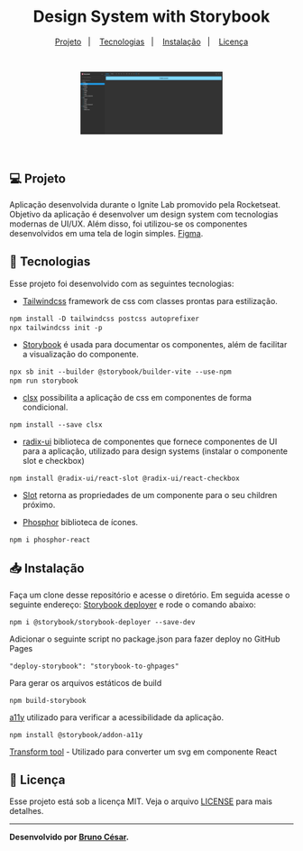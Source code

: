 <h1 align="center">
  <span>Design System with Storybook</span>
</h1>

<p align="center">
  <a href="#-projeto">Projeto</a>&nbsp;&nbsp;&nbsp;|&nbsp;&nbsp;&nbsp;
  <a href="#-conceitos">Tecnologias</a>&nbsp;&nbsp;&nbsp;|&nbsp;&nbsp;&nbsp;
  <a href="#-instalação">Instalação</a>&nbsp;&nbsp;&nbsp;|&nbsp;&nbsp;&nbsp;
  <a href="#memo-licença">Licença</a>
</p>

<br>

<p align="center">
  <img alt="layout" src="./images/layout.gif" width="50%">
</p>

<br>

## 💻 Projeto

Aplicação desenvolvida durante o Ignite Lab promovido pela Rocketseat. Objetivo da aplicação é desenvolver um design system com tecnologias modernas de UI/UX.
Além disso, foi utilizou-se os componentes desenvolvidos em uma tela de login simples.
[Figma](https://www.figma.com/file/oDZgkKwQGeVnUDukxRLZC6/Ignite-Lab-Desing-System?node-id=0%3A1).

## 🚀 Tecnologias

Esse projeto foi desenvolvido com as seguintes tecnologias:

- [Tailwindcss](https://tailwindcss.com/) framework de css com classes prontas para estilização.

```
npm install -D tailwindcss postcss autoprefixer
npx tailwindcss init -p
```
- [Storybook](https://storybook.js.org/docs/react/get-started/introduction) é usada para documentar os componentes, além de facilitar a visualização do componente.

```
npx sb init --builder @storybook/builder-vite --use-npm
npm run storybook
```
- [clsx](https://www.npmjs.com/package/clsx) possibilita a aplicação de css em componentes de forma condicional.
```
npm install --save clsx
```
- [radix-ui](https://www.radix-ui.com/) biblioteca de componentes que fornece componentes de UI para a aplicação, utilizado para design systems (instalar o componente slot e checkbox)

```
npm install @radix-ui/react-slot @radix-ui/react-checkbox
```
- [Slot](https://www.radix-ui.com/docs/primitives/utilities/slot) retorna as propriedades de um componente para o seu children próximo.

- [Phosphor](https://phosphoricons.com/) biblioteca de ícones.

```
npm i phosphor-react
```

## 📥 Instalação

Faça um clone desse repositório e acesse o diretório. Em seguida acesse o seguinte endereço: [Storybook deployer](https://github.com/storybookjs/storybook-deployer) e rode o comando abaixo:

```
npm i @storybook/storybook-deployer --save-dev
```

Adicionar o seguinte script no package.json para fazer deploy no GitHub Pages
```
"deploy-storybook": "storybook-to-ghpages"
```

Para gerar os arquivos estáticos de build
```
npm build-storybook
```

[a11y](https://storybook.js.org/addons/@storybook/addon-a11y) utilizado para verificar a acessibilidade da aplicação.

```
npm install @storybook/addon-a11y
```

[Transform tool](https://transform.tools/) - Utilizado para converter um svg em componente React


## :memo: Licença

Esse projeto está sob a licença MIT. Veja o arquivo [LICENSE](LICENSE.md) para mais detalhes.

---
**Desenvolvido por [Bruno César](https://github.com/brunocs90).**